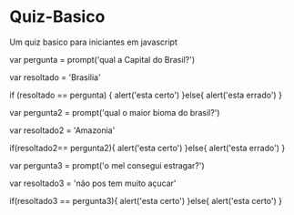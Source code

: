 # Quiz-Basico
Um quiz basico para iniciantes em javascript

var pergunta = prompt('qual a Capital do Brasil?')

var resoltado = 'Brasilia'

if (resoltado == pergunta) {
  alert('esta certo')
}else{
  alert('esta errado')
}
  
var pergunta2 = prompt('qual o maior bioma do brasil?')

var resoltado2 = 'Amazonia'

if(resoltado2== pergunta2){
  alert('esta certo')
}else{
  alert('esta errado')
}

var pergunta3 = prompt('o mel consegui estragar?')

var resoltado3 = 'não pos tem muito açucar'

if(resoltado3 == pergunta3){
  alert('esta certo')
}else{
  alert('esta certo')
}

